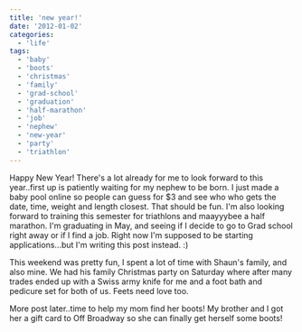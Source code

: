 ```yaml
---
title: 'new year!'
date: '2012-01-02'
categories:
  - 'life'
tags:
  - 'baby'
  - 'boots'
  - 'christmas'
  - 'family'
  - 'grad-school'
  - 'graduation'
  - 'half-marathon'
  - 'job'
  - 'nephew'
  - 'new-year'
  - 'party'
  - 'triathlon'
---
```


Happy New Year! There's a lot already for me to look forward to this year..first up is patiently waiting for my nephew to be born. I just made a baby pool online so people can guess for $3 and see who who gets the date, time, weight and length closest. That should be fun. I'm also looking forward to training this semester for triathlons and maayyybee a half marathon. I'm graduating in May, and seeing if I decide to go to Grad school right away or if I find a job. Right now I'm supposed to be starting applications...but I'm writing this post instead. :)

This weekend was pretty fun, I spent a lot of time with Shaun's family, and also mine. We had his family Christmas party on Saturday where after many trades ended up with a Swiss army knife for me and a foot bath and pedicure set for both of us. Feets need love too.

More post later..time to help my mom find her boots! My brother and I got her a gift card to Off Broadway so she can finally get herself some boots!
